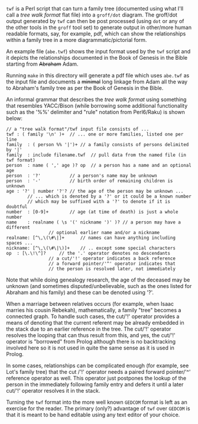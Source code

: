 `twf` is a Perl script that can turn a family tree (documented using what I'll
call a _tree walk format_ flat file) into a `groff/dot` diagram. The groff/dot
output generated by `twf` can then be post processed (using `dot` or any of the
other tools in the `groff` tool set) to generate output in other/more human
readable formats, say, for example, pdf, which can show the relationships within
a family tree in a more diagrammatic/pictorial form.

An example file (`abe.twf`) shows the input format used by the `twf` script and
it depicts the relationships documented in the Book of Genesis in the Bible
starting from ~~Abraham~~ Adam.

Running `make` in this directory will generate a pdf file which uses `abe.twf`
as the input file and documents a ~~minimal~~ long linkage from Adam all the way
to Abraham's family tree as per the Book of Genesis in the Bible.

An informal grammar that describes the _tree walk format_ using something that
resembles YACC/Bison (while borrowing some additional functionality such as the
'%%' delimiter and "rule" notation from Perl6/Raku) is shown below:

```
// a "tree walk format"/twf input file consists of ...
twf	: ( family '\n' )+	// ... one or more families, listed one per line
family	: ( person %% '|')+	// a family consists of persons delimited by '|'
family	: include filename.twf	// pull data from the named file (in twf format)
person	: name ( ',' age )? op	// a person has a name and an optional age
person	: '?'			// a person's name may be unknown
person	: '-'			// birth order of remaining children is unknown
age	: '?' | number '?'?	// the age of the person may be unknown ...
		// ... which is denoted by a '?' or it could be a known number
		// which may be suffixed with a '?' to denote if it is doubtful
number	: [0-9]+		// age (at time of death) is just a whole number
name	: realname ( \s '(' nickname ')' )?	// a person may have a different
				// optional earlier name and/or a nickname
realname: [^\,\(\#\|]+		// names can have anything including spaces ...
nickname: [^\,\(\#\|\)]+	// .. except some special characters
op	: [\.\!\^]?		// the '.' operator denotes no descendants
				// a cut/'!' operator indicates a back reference
				// a forward pointer/'^' operator indicates that
				// the person is resolved later, not immediately
```

Note that while doing genealogy research, the age of the deceased may be
unknown (and sometimes disputed/unbelievable, such as the ones listed for
Abraham and his family) and these can be denoted using '?'.

When a marriage between relatives occurs (for example, when Isaac marries
his cousin Rebekah), mathematically, a family "tree" becomes a connected graph.
To handle such cases, the cut/'!' operator provides a means of denoting that
the current referent may be already embedded in the stack due to an earlier
reference in the tree. The cut/'!' operator resolves the looping that can thus
result from this, and yes, the cut/'!' operator is "borrowed" from Prolog
although there is no backtracking involved here so it is not used in quite the
same sense as it is used in Prolog.

In some cases, relationships can be complicated enough (for example, see Lot's
family tree) that the cut /'!' operator needs a paired forward pointer/'^'
reference operator as well. This operator just postpones the lookup of the
person in the immediately following family entry and defers it until a later
cut/'!' operator resolves it in the stack.

Turning the `twf` format into the more well known `GEDCOM` format is left as
an exercise for the reader. The primary (only?) advantage of `twf` over `GEDCOM`
is that it is meant to be hand editable using any text editor of your choice.
